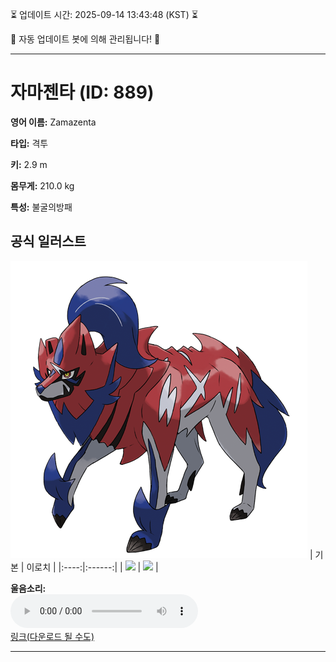 
⏳ 업데이트 시간: 2025-09-14 13:43:48 (KST) ⏳

🤖 자동 업데이트 봇에 의해 관리됩니다! 🤖

---

# 자마젠타 (ID: 889)
**영어 이름:** Zamazenta

**타입:** 격투

**키:** 2.9 m

**몸무게:** 210.0 kg

**특성:** 불굴의방패

## 공식 일러스트
![](https://raw.githubusercontent.com/PokeAPI/sprites/master/sprites/pokemon/other/official-artwork/889.png)
| 기본 | 이로치 |
|:----:|:------:|
| <img src="http://play.pokemonshowdown.com/sprites/ani/zamazenta.gif" width="200"> | <img src="http://play.pokemonshowdown.com/sprites/ani-shiny/zamazenta.gif" width="200"> |

**울음소리:**<br><audio controls src="https://raw.githubusercontent.com/PokeAPI/cries/main/cries/pokemon/latest/889.ogg"></audio><br> [링크(다운로드 될 수도)](https://raw.githubusercontent.com/PokeAPI/cries/main/cries/pokemon/latest/889.ogg)


---
